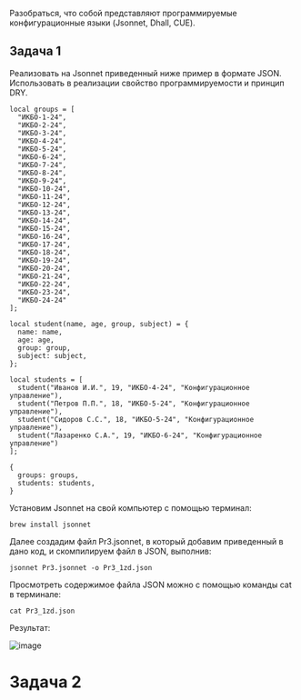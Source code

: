 Разобраться, что собой представляют программируемые конфигурационные языки (Jsonnet, Dhall, CUE).
## Задача 1
Реализовать на Jsonnet приведенный ниже пример в формате JSON. Использовать в реализации свойство программируемости и принцип DRY.<br>
```
local groups = [
  "ИКБО-1-24",
  "ИКБО-2-24",
  "ИКБО-3-24",
  "ИКБО-4-24",
  "ИКБО-5-24",
  "ИКБО-6-24",
  "ИКБО-7-24",
  "ИКБО-8-24",
  "ИКБО-9-24",
  "ИКБО-10-24",
  "ИКБО-11-24",
  "ИКБО-12-24",
  "ИКБО-13-24",
  "ИКБО-14-24",
  "ИКБО-15-24",
  "ИКБО-16-24",
  "ИКБО-17-24",
  "ИКБО-18-24",
  "ИКБО-19-24",
  "ИКБО-20-24",
  "ИКБО-21-24",
  "ИКБО-22-24",
  "ИКБО-23-24",
  "ИКБО-24-24"
];

local student(name, age, group, subject) = {
  name: name,
  age: age,
  group: group,
  subject: subject,
};

local students = [
  student("Иванов И.И.", 19, "ИКБО-4-24", "Конфигурационное управление"),
  student("Петров П.П.", 18, "ИКБО-5-24", "Конфигурационное управление"),
  student("Сидоров С.С.", 18, "ИКБО-5-24", "Конфигурационное управление"),
  student("Лазаренко С.А.", 19, "ИКБО-6-24", "Конфигурационное управление")
];

{
  groups: groups,
  students: students,
}
```
Установим Jsonnet на свой компьютер с помощью терминал:<br>
```
brew install jsonnet
```
Далее создадим файл Pr3.jsonnet, в который добавим приведенный в дано код, и скомпилируем файл в JSON, выполнив:<br>
```
jsonnet Pr3.jsonnet -o Pr3_1zd.json
```
Просмотреть содержимое файла JSON можно с помощью команды cat в терминале:<br>
```
cat Pr3_1zd.json
```
Результат:<br>

![image](https://github.com/user-attachments/assets/9328d131-bdff-4911-8a3c-2597d7a213ac)<br>

# Задача 2
